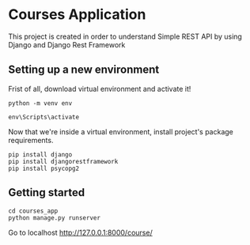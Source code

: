 # Courses Application
This project is created in order to understand Simple REST API by using Django and Django Rest Framework

## Setting up a new environment
Frist of all, download virtual environment and activate it! 
```
python -m venv env

env\Scripts\activate
```

Now that we're inside a virtual environment, install project's package requirements.
```
pip install django
pip install djangorestframework
pip install psycopg2
```

## Getting started
```
cd courses_app
python manage.py runserver
```
Go to localhost http://127.0.0.1:8000/course/
